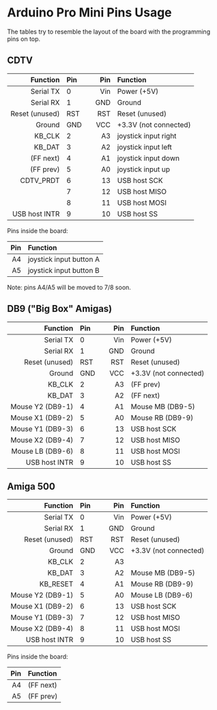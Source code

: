Arduino Pro Mini Pins Usage
===========================

The tables try to resemble the layout of the board with the programming
pins on top.


CDTV
----
|       Function | Pin |   | Pin | Function              |
|---------------:|:----|---|----:|:----------------------|
|      Serial TX |   0 |   | Vin | Power (+5V)           |
|      Serial RX |   1 |   | GND | Ground                |
| Reset (unused) | RST |   | RST | Reset (unused)        |
|         Ground | GND |   | VCC | +3.3V (not connected) |
|         KB_CLK |   2 |   | A3  | joystick input right  |
|         KB_DAT |   3 |   | A2  | joystick input left   |
|      (FF next) |   4 |   | A1  | joystick input down   |
|      (FF prev) |   5 |   | A0  | joystick input up     |
|      CDTV_PRDT |   6 |   | 13  | USB host SCK          |
|                |   7 |   | 12  | USB host MISO         |
|                |   8 |   | 11  | USB host MOSI         |
|  USB host INTR |   9 |   | 10  | USB host SS           |

Pins inside the board:

| Pin | Function                |
|----:|:------------------------|
|  A4 | joystick input button A |
|  A5 | joystick input button B |

Note: pins A4/A5 will be moved to 7/8 soon.


DB9 ("Big Box" Amigas)
----------------------
|         Function | Pin |   | Pin | Function              |
|-----------------:|:----|---|----:|:----------------------|
|        Serial TX |   0 |   | Vin | Power (+5V)           |
|        Serial RX |   1 |   | GND | Ground                |
|   Reset (unused) | RST |   | RST | Reset (unused)        |
|           Ground | GND |   | VCC | +3.3V (not connected) |
|           KB_CLK |   2 |   | A3  | (FF prev)             |
|           KB_DAT |   3 |   | A2  | (FF next)             |
| Mouse Y2 (DB9-1) |   4 |   | A1  | Mouse MB (DB9-5)      |
| Mouse X1 (DB9-2) |   5 |   | A0  | Mouse RB (DB9-9)      |
| Mouse Y1 (DB9-3) |   6 |   | 13  | USB host SCK          |
| Mouse X2 (DB9-4) |   7 |   | 12  | USB host MISO         |
| Mouse LB (DB9-6) |   8 |   | 11  | USB host MOSI         |
|    USB host INTR |   9 |   | 10  | USB host SS           |


Amiga 500
---------
|         Function | Pin |   | Pin | Function              |
|-----------------:|:----|---|----:|:----------------------|
|        Serial TX |   0 |   | Vin | Power (+5V)           |
|        Serial RX |   1 |   | GND | Ground                |
|   Reset (unused) | RST |   | RST | Reset (unused)        |
|           Ground | GND |   | VCC | +3.3V (not connected) |
|           KB_CLK |   2 |   | A3  |                       |
|           KB_DAT |   3 |   | A2  | Mouse MB (DB9-5)      |
|         KB_RESET |   4 |   | A1  | Mouse RB (DB9-9)      |
| Mouse Y2 (DB9-1) |   5 |   | A0  | Mouse LB (DB9-6)      |
| Mouse X1 (DB9-2) |   6 |   | 13  | USB host SCK          |
| Mouse Y1 (DB9-3) |   7 |   | 12  | USB host MISO         |
| Mouse X2 (DB9-4) |   8 |   | 11  | USB host MOSI         |
|    USB host INTR |   9 |   | 10  | USB host SS           |

Pins inside the board:

| Pin | Function  |
|----:|:----------|
|  A4 | (FF next) |
|  A5 | (FF prev) |
